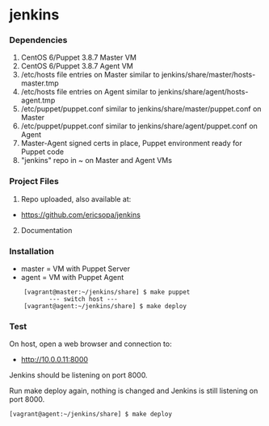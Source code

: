 # jenkins 
### Dependencies
1. CentOS 6/Puppet 3.8.7 Master VM
1. CentOS 6/Puppet 3.8.7 Agent VM
1. /etc/hosts file entries on Master similar to jenkins/share/master/hosts-master.tmp
1. /etc/hosts file entries on Agent similar to jenkins/share/agent/hosts-agent.tmp
1. /etc/puppet/puppet.conf similar to jenkins/share/master/puppet.conf on Master
1. /etc/puppet/puppet.conf similar to jenkins/share/agent/puppet.conf on Agent
1. Master-Agent signed certs in place, Puppet environment ready for Puppet code
1. "jenkins" repo in ~ on Master and Agent VMs

### Project Files
1. Repo uploaded, also available at:
  * https://github.com/ericsopa/jenkins
2. Documentation

### Installation
 * master = VM with Puppet Server
 * agent = VM with Puppet Agent

```
    [vagrant@master:~/jenkins/share] $ make puppet
           --- switch host ---
    [vagrant@agent:~/jenkins/share] $ make deploy
```
### Test
On host, open a web browser and connection to:

 * http://10.0.0.11:8000

Jenkins should be listening on port 8000.

Run make deploy again, nothing is changed and Jenkins is still listening on port 8000.
```
[vagrant@agent:~/jenkins/share] $ make deploy
```
